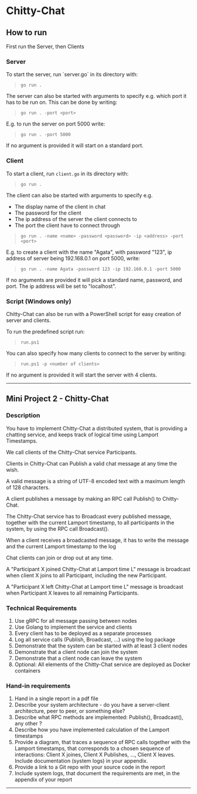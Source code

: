 # Chitty-Chat

## How to run

First run the Server, then Clients

### Server

To start the server, run ´server.go´ in its directory with:
> `go run .`

The server can also be started with arguments to specify e.g. which port it has to be run on.
This can be done by writing:

> `go run . -port <port>`

E.g. to run the server on port 5000 write:

> `go run . -port 5000`

If no argument is provided it will start on a standard port.

### Client

To start a client, run `client.go` in its directory with:
> `go run .`

The client can also be started with arguments to specify e.g.

- The display name of the client in chat
- The password for the client
- The ip address of the server the client connects to
- The port the client have to connect through

> `go run . -name <name> -password <password> -ip <address> -port <port>`

E.g. to create a client with the name "Agata", with password "123", ip address of server being 192.168.0.1 on port 5000, write:
> `go run . -name Agata -password 123 -ip 192.168.0.1 -port 5000`

If no arguments are provided it will pick a standard name, password, and port. The ip address will be set to "localhost".

### Script (Windows only)

Chitty-Chat can also be run with a PowerShell script for easy creation of server and clients.

To run the predefined script run:
> `run.ps1`

You can also specify how many clients to connect to the server by writing:
> `run.ps1 -p <number of clients>`

If no argument is provided it will start the server with 4 clients.

---

## Mini Project 2 - Chitty-Chat

### Description

You have to implement Chitty-Chat a distributed system, that is providing a chatting service, and keeps track of logical time using Lamport Timestamps.

We call clients of the Chitty-Chat service Participants.

Clients in Chitty-Chat can Publish a valid chat message at any time the wish.

A valid message is a string of UTF-8 encoded text with a maximum length of 128 characters.

A client publishes a message by making an RPC call Publish() to Chitty-Chat.

The Chitty-Chat service has to Broadcast every published message, together with the current Lamport timestamp, to all participants in the system, by using the RPC call Broadcast().

When a client receives a broadcasted message, it has to write the message and the current Lamport timestamp to the log

Chat clients can join or drop out at any time.

A "Participant X  joined Chitty-Chat at Lamport time L" message is broadcast when client X joins to all Participant, including the new Participant.

A "Participant X left Chitty-Chat at Lamport time L" message is broadcast when Participant X leaves to all remaining Participants.

### Technical Requirements

1. Use gRPC for all message passing between nodes
2. Use Golang to implement the service and clients
3. Every client has to be deployed as a separate processes
4. Log all service calls (Publish, Broadcast, ...) using the log package
5. Demonstrate that the system can be started with at least 3 client nodes
6. Demonstrate that a client node can join the system
7. Demonstrate that a client node can leave the system
8. Optional: All elements of the Chitty-Chat service are deployed as Docker containers

### Hand-in requirements

1. Hand in a single report in a pdf file
2. Describe your system architecture - do you have a server-client architecture, peer to peer, or something else?
3. Describe what  RPC methods are implemented: Publish(), Broadcast(), any other ?
4. Describe how you have implemented calculation of the Lamport timestamps
5. Provide a diagram, that traces a sequence of RPC calls together with the Lamport timestamps, that corresponds to a chosen sequence of interactions: Client X joines, Client X Publishes, ..., Client X leaves. Include documentation (system logs) in your appendix.
6. Provide a link to a Git repo with your source code in the report
7. Include system logs, that document the requirements are met, in the appendix of your report

---
